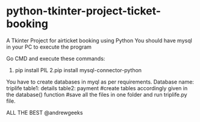 # python-tkinter-project-ticket-booking
A Tkinter Project for airticket booking using Python
You should have mysql in your PC to execute the program

Go CMD and execute these commands:
1. pip install PIL
2.pip install mysql-connector-python

You have to create databases in myql as per requirements.
Database name: triplife
table1: details
table2: payment
#create tables accordingly given in the database() function
#save all the files in one folder and run triplife.py file.

ALL THE BEST
@andrewgeeks
